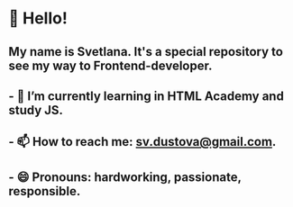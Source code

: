 # 👋 Hello!
## My name is Svetlana. It's a special repository to see my way to Frontend-developer. 

## - 🌱 I’m currently learning in HTML Academy and study JS.
## - 📫 How to reach me: sv.dustova@gmail.com.
## - 😄 Pronouns: hardworking, passionate, responsible.

